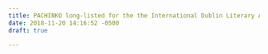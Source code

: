 ```yaml
---
title: PACHINKO long-listed for the the International Dublin Literary Award 2019
date: 2018-11-20 14:16:52 -0500
draft: true

---
```

